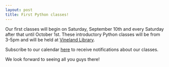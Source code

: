 ```yaml
---
layout: post
title: First Python classes!
---
```


Our first classes will begin on Saturday, September 10th and every Saturday after that until October 1st. These introductory Python classes will be from 3-5pm and will be held at [Vineland Library](https://www.sjpl.org/vineland).

Subscribe to our calendar [here](http://codebayarea.com/calendar.html) to receive notifications about our classes.

We look forward to seeing all you guys there!

